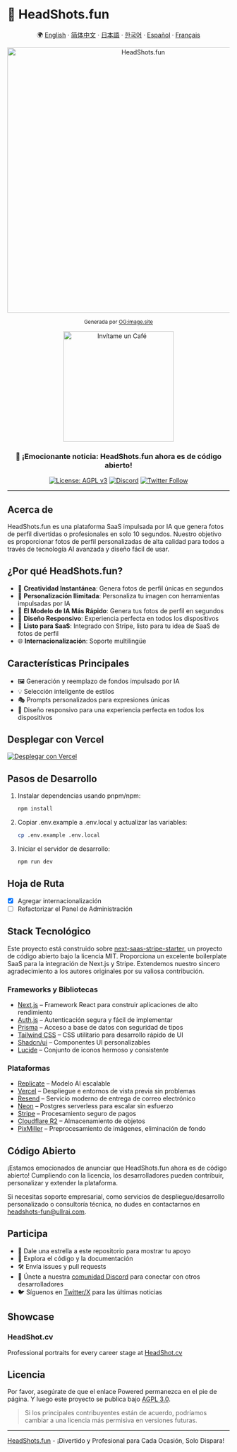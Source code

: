 # 📸 HeadShots.fun

<div align="center">

🌍 [English](README.md) · [简体中文](README.zh-CN.md) · [日本語](README.ja.md) · [한국어](README.ko.md) · [Español](README.es.md) · [Français](README.fr.md)

<img src="https://s.ogimage.site/user-cases/headshots-fun.jpg" alt="HeadShots.fun" width="600" />

<sup>Generada por [OG:image.site](https://ogimage.site/?from=headshots-fun-github)</sup>

<a href="https://ko-fi.com/visoar">
  <img src="https://img.shields.io/badge/Invítame_un_Café-Apoya_el_Proyecto-FFDD00?style=for-the-badge&logo=buy-me-a-coffee&logoColor=black" alt="Invítame un Café" width="250">
</a>


### 🎉 ¡Emocionante noticia: HeadShots.fun ahora es de código abierto!

[![License: AGPL v3](https://img.shields.io/badge/License-AGPL%20v3-blue.svg)](https://www.gnu.org/licenses/agpl-3.0)
[![Discord](https://img.shields.io/discord/1261197667053207608?color=7289da&label=Discord&logo=discord&logoColor=ffffff)](https://discord.gg/vdqwAcp7mf)
[![Twitter Follow](https://img.shields.io/twitter/follow/ullr_ai?style=social)](https://twitter.com/ullr_ai)

</div>

---

## Acerca de

HeadShots.fun es una plataforma SaaS impulsada por IA que genera fotos de perfil divertidas o profesionales en solo 10 segundos. Nuestro objetivo es proporcionar fotos de perfil personalizadas de alta calidad para todos a través de tecnología AI avanzada y diseño fácil de usar.

## ¿Por qué HeadShots.fun?

- 🎨 **Creatividad Instantánea**: Genera fotos de perfil únicas en segundos
- 🌈 **Personalización Ilimitada**: Personaliza tu imagen con herramientas impulsadas por IA
- 📸 **El Modelo de IA Más Rápido**: Genera tus fotos de perfil en segundos
- 📱 **Diseño Responsivo**: Experiencia perfecta en todos los dispositivos
- 💼 **Listo para SaaS**: Integrado con Stripe, listo para tu idea de SaaS de fotos de perfil
- 🌐 **Internacionalización**: Soporte multilingüe

## Características Principales

- 🖼️ Generación y reemplazo de fondos impulsado por IA
- 💡 Selección inteligente de estilos
- 🎭 Prompts personalizados para expresiones únicas
- 📱 Diseño responsivo para una experiencia perfecta en todos los dispositivos

## Desplegar con Vercel

[![Desplegar con Vercel](https://vercel.com/button)](https://vercel.com/new/clone?repository-url=https%3A%2F%2Fgithub.com%2FUllrAI%2FHeadShots.fun)

## Pasos de Desarrollo

1. Instalar dependencias usando pnpm/npm:
   ```bash
   npm install
   ```

2. Copiar .env.example a .env.local y actualizar las variables:
   ```bash
   cp .env.example .env.local
   ```

3. Iniciar el servidor de desarrollo:
   ```bash
   npm run dev
   ```

## Hoja de Ruta

- [x] Agregar internacionalización
- [ ] Refactorizar el Panel de Administración

## Stack Tecnológico

Este proyecto está construido sobre [next-saas-stripe-starter](https://github.com/mickasmt/next-saas-stripe-starter), un proyecto de código abierto bajo la licencia MIT. Proporciona un excelente boilerplate SaaS para la integración de Next.js y Stripe. Extendemos nuestro sincero agradecimiento a los autores originales por su valiosa contribución.

### Frameworks y Bibliotecas
- [Next.js](https://nextjs.org/?from=headshots.fun) – Framework React para construir aplicaciones de alto rendimiento
- [Auth.js](https://authjs.dev/?from=headshots.fun) – Autenticación segura y fácil de implementar
- [Prisma](https://www.prisma.io/?from=headshots.fun) – Acceso a base de datos con seguridad de tipos
- [Tailwind CSS](https://tailwindcss.com/?from=headshots.fun) – CSS utilitario para desarrollo rápido de UI
- [Shadcn/ui](https://ui.shadcn.com/?from=headshots.fun) – Componentes UI personalizables
- [Lucide](https://lucide.dev/?from=headshots.fun) – Conjunto de iconos hermoso y consistente

### Plataformas
- [Replicate](https://replicate.com/?from=headshots.fun) – Modelo AI escalable
- [Vercel](https://vercel.com/?from=headshots.fun) – Despliegue e entornos de vista previa sin problemas
- [Resend](https://resend.com/?from=headshots.fun) – Servicio moderno de entrega de correo electrónico
- [Neon](https://neon.tech/?from=headshots.fun) – Postgres serverless para escalar sin esfuerzo
- [Stripe](https://stripe.com/?from=headshots.fun) – Procesamiento seguro de pagos
- [Cloudflare R2](https://developers.cloudflare.com/r2/?from=headshots.fun) – Almacenamiento de objetos
- [PixMiller](https://pixmiller.com/?from=headshots.fun) – Preprocesamiento de imágenes, eliminación de fondo

## Código Abierto

¡Estamos emocionados de anunciar que HeadShots.fun ahora es de código abierto!
Cumpliendo con la licencia, los desarrolladores pueden contribuir, personalizar y extender la plataforma.

Si necesitas soporte empresarial, como servicios de despliegue/desarrollo personalizado o consultoría técnica, no dudes en contactarnos en headshots-fun@ullrai.com.

## Participa
- 🌟 Dale una estrella a este repositorio para mostrar tu apoyo
- 👀 Explora el código y la documentación
- 🛠️ Envía issues y pull requests
- 💬 Únete a nuestra [comunidad Discord](https://discord.gg/vdqwAcp7mf) para conectar con otros desarrolladores
- 🐦 Síguenos en [Twitter/X](https://twitter.com/ullr_ai) para las últimas noticias

## Showcase
### HeadShot.cv
Professional portraits for every career stage at [HeadShot.cv](https://headshot.cv/)

## Licencia
Por favor, asegúrate de que el enlace Powered permanezca en el pie de página.
Y luego este proyecto se publica bajo [AGPL 3.0](./LICENSE.md).

> Si los principales contribuyentes están de acuerdo, podríamos cambiar a una licencia más permisiva en versiones futuras.

---
[HeadShots.fun](https://headshots.fun/?from=GitHub) - ¡Divertido y Profesional para Cada Ocasión, Solo Dispara! 